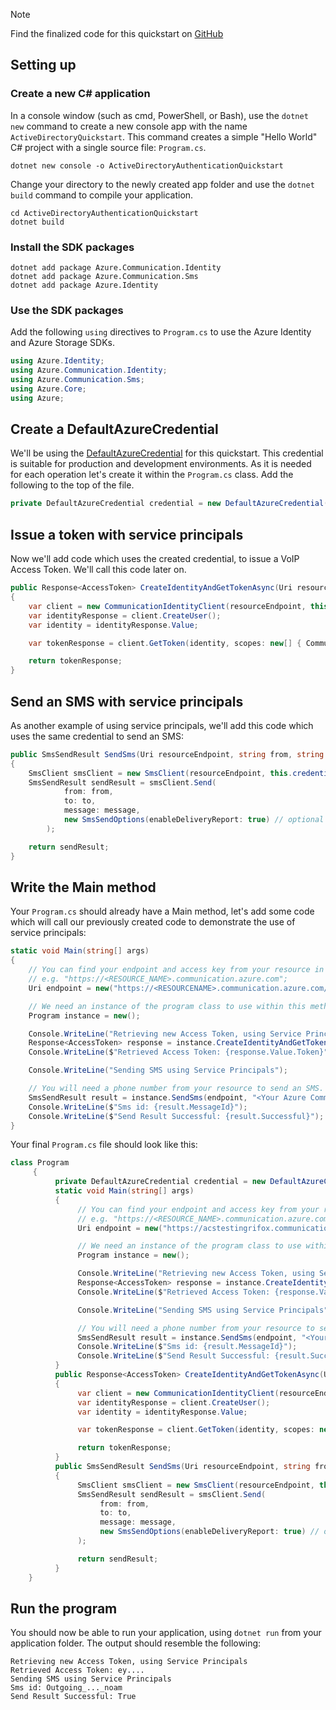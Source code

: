> [!NOTE]
> Find the finalized code for this quickstart on [GitHub](https://github.com/Azure-Samples/communication-services-dotnet-quickstarts/tree/main/use-managed-Identity)

## Setting up

### Create a new C# application

In a console window (such as cmd, PowerShell, or Bash), use the `dotnet new` command to create a new console app with the name `ActiveDirectoryQuickstart`. This command creates a simple "Hello World" C# project with a single source file: `Program.cs`.

```console
dotnet new console -o ActiveDirectoryAuthenticationQuickstart
```

Change your directory to the newly created app folder and use the `dotnet build` command to compile your application.

```console
cd ActiveDirectoryAuthenticationQuickstart
dotnet build
```

### Install the SDK packages

```console
dotnet add package Azure.Communication.Identity
dotnet add package Azure.Communication.Sms
dotnet add package Azure.Identity
```

### Use the SDK packages

Add the following `using` directives to `Program.cs` to use the Azure Identity and Azure Storage SDKs.

```csharp
using Azure.Identity;
using Azure.Communication.Identity;
using Azure.Communication.Sms;
using Azure.Core;
using Azure;
```

## Create a DefaultAzureCredential

We'll be using the [DefaultAzureCredential](/dotnet/api/azure.identity.defaultazurecredential) for this quickstart. This credential is suitable for production and development environments. As it is needed for each operation let's create it within the `Program.cs` class. Add the following to the top of the file.

```csharp
private DefaultAzureCredential credential = new DefaultAzureCredential();
```

## Issue a token with service principals

Now we'll add code which uses the created credential, to issue a VoIP Access Token. We'll call this code later on.

```csharp
public Response<AccessToken> CreateIdentityAndGetTokenAsync(Uri resourceEndpoint)
{
    var client = new CommunicationIdentityClient(resourceEndpoint, this.credential);
    var identityResponse = client.CreateUser();
    var identity = identityResponse.Value;

    var tokenResponse = client.GetToken(identity, scopes: new[] { CommunicationTokenScope.VoIP });

    return tokenResponse;
}
```

## Send an SMS with service principals

As another example of using service principals, we'll add this code which uses the same credential to send an SMS:

```csharp
public SmsSendResult SendSms(Uri resourceEndpoint, string from, string to, string message)
{
    SmsClient smsClient = new SmsClient(resourceEndpoint, this.credential);
    SmsSendResult sendResult = smsClient.Send(
            from: from,
            to: to,
            message: message,
            new SmsSendOptions(enableDeliveryReport: true) // optional
        );

    return sendResult;
}
```

## Write the Main method

Your `Program.cs` should already have a Main method, let's add some code which will call our previously created code to demonstrate the use of service principals:

```csharp
static void Main(string[] args)
{
    // You can find your endpoint and access key from your resource in the Azure portal
    // e.g. "https://<RESOURCE_NAME>.communication.azure.com";
    Uri endpoint = new("https://<RESOURCENAME>.communication.azure.com/");

    // We need an instance of the program class to use within this method.
    Program instance = new();

    Console.WriteLine("Retrieving new Access Token, using Service Principals");
    Response<AccessToken> response = instance.CreateIdentityAndGetTokenAsync(endpoint);
    Console.WriteLine($"Retrieved Access Token: {response.Value.Token}");

    Console.WriteLine("Sending SMS using Service Principals");

    // You will need a phone number from your resource to send an SMS.
    SmsSendResult result = instance.SendSms(endpoint, "<Your Azure Communication Services Phone Number>", "<The Phone Number you'd like to send the SMS to.>", "Hello from using Service Principals");
    Console.WriteLine($"Sms id: {result.MessageId}");
    Console.WriteLine($"Send Result Successful: {result.Successful}");
}
```

Your final `Program.cs` file should look like this:

```csharp
class Program
     {
          private DefaultAzureCredential credential = new DefaultAzureCredential();
          static void Main(string[] args)
          {
               // You can find your endpoint and access key from your resource in the Azure portal
               // e.g. "https://<RESOURCE_NAME>.communication.azure.com";
               Uri endpoint = new("https://acstestingrifox.communication.azure.com/");

               // We need an instance of the program class to use within this method.
               Program instance = new();

               Console.WriteLine("Retrieving new Access Token, using Service Principals");
               Response<AccessToken> response = instance.CreateIdentityAndGetTokenAsync(endpoint);
               Console.WriteLine($"Retrieved Access Token: {response.Value.Token}");

               Console.WriteLine("Sending SMS using Service Principals");

               // You will need a phone number from your resource to send an SMS.
               SmsSendResult result = instance.SendSms(endpoint, "<Your Azure Communication Services Phone Number>", "<The Phone Number you'd like to send the SMS to.>", "Hello from Service Principals");
               Console.WriteLine($"Sms id: {result.MessageId}");
               Console.WriteLine($"Send Result Successful: {result.Successful}");
          }
          public Response<AccessToken> CreateIdentityAndGetTokenAsync(Uri resourceEndpoint)
          {
               var client = new CommunicationIdentityClient(resourceEndpoint, this.credential);
               var identityResponse = client.CreateUser();
               var identity = identityResponse.Value;

               var tokenResponse = client.GetToken(identity, scopes: new[] { CommunicationTokenScope.VoIP });

               return tokenResponse;
          }
          public SmsSendResult SendSms(Uri resourceEndpoint, string from, string to, string message)
          {
               SmsClient smsClient = new SmsClient(resourceEndpoint, this.credential);
               SmsSendResult sendResult = smsClient.Send(
                    from: from,
                    to: to,
                    message: message,
                    new SmsSendOptions(enableDeliveryReport: true) // optional
               );

               return sendResult;
          }
    }
```

## Run the program

You should now be able to run your application, using `dotnet run` from your application folder. The output should resemble the following:
```
Retrieving new Access Token, using Service Principals
Retrieved Access Token: ey....
Sending SMS using Service Principals
Sms id: Outgoing_..._noam
Send Result Successful: True
```

